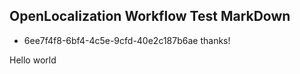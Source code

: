 ## OpenLocalization Workflow Test MarkDown
* 6ee7f4f8-6bf4-4c5e-9cfd-40e2c187b6ae 
thanks!

Hello world